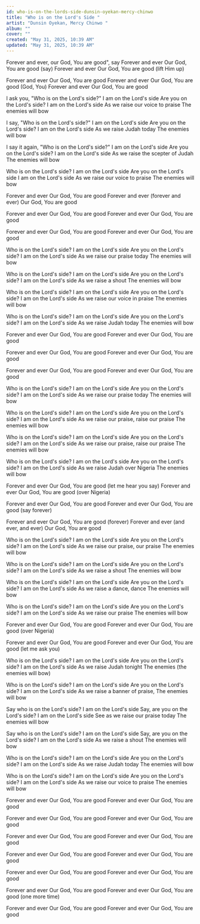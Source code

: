 ```yaml
---
id: who-is-on-the-lords-side-dunsin-oyekan-mercy-chinwo
title: "Who is on the Lord's Side "
artist: "Dunsin Oyekan, Mercy Chinwo "
album: ""
cover: ""
created: "May 31, 2025, 10:39 AM"
updated: "May 31, 2025, 10:39 AM"
---
```


Forever and ever, our God, You are good", say
Forever and ever
Our God, You are good (say)
Forever and ever
Our God, You are good (lift Him up)

Forever and ever
Our God, You are good
Forever and ever
Our God, You are good (God, You)
Forever and ever
Our God, You are good

I ask you, "Who is on the Lord's side?"
I am on the Lord's side
Are you on the Lord's side?
I am on the Lord's side
As we raise our voice to praise
The enemies will bow

I say, "Who is on the Lord's side?"
I am on the Lord's side
Are you on the Lord's side?
I am on the Lord's side
As we raise Judah today
The enemies will bow

I say it again, "Who is on the Lord's side?"
I am on the Lord's side
Are you on the Lord's side?
I am on the Lord's side
As we raise the scepter of Judah
The enemies will bow

Who is on the Lord's side?
I am on the Lord's side
Are you on the Lord's side
I am on the Lord's side
As we raise our voice to praise
The enemies will bow

Forever and ever
Our God, You are good
Forever and ever (forever and ever)
Our God, You are good

Forever and ever
Our God, You are good
Forever and ever
Our God, You are good

Forever and ever
Our God, You are good
Forever and ever
Our God, You are good

Who is on the Lord's side?
I am on the Lord's side
Are you on the Lord's side?
I am on the Lord's side
As we raise our praise today
The enemies will bow

Who is on the Lord's side?
I am on the Lord's side
Are you on the Lord's side?
I am on the Lord's side
As we raise a shout
The enemies will bow

Who is on the Lord's side?
I am on the Lord's side
Are you on the Lord's side?
I am on the Lord's side
As we raise our voice in praise
The enemies will bow

Who is on the Lord's side?
I am on the Lord's side
Are you on the Lord's side?
I am on the Lord's side
As we raise Judah today
The enemies will bow

Forever and ever
Our God, You are good
Forever and ever
Our God, You are good

Forever and ever
Our God, You are good
Forever and ever
Our God, You are good

Forever and ever
Our God, You are good
Forever and ever
Our God, You are good

Who is on the Lord's side?
I am on the Lord's side
Are you on the Lord's side?
I am on the Lord's side
As we raise our praise today
The enemies will bow

Who is on the Lord's side?
I am on the Lord's side
Are you on the Lord's side?
I am on the Lord's side
As we raise our praise, raise our praise
The enemies will bow

Who is on the Lord's side?
I am on the Lord's side
Are you on the Lord's side?
I am on the Lord's side
As we raise our praise, raise our praise
The enemies will bow

Who is on the Lord's side?
I am on the Lord's side
Are you on the Lord's side?
I am on the Lord's side
As we raise Judah over Nigeria
The enemies will bow

Forever and ever
Our God, You are good (let me hear you say)
Forever and ever
Our God, You are good (over Nigeria)

Forever and ever
Our God, You are good
Forever and ever
Our God, You are good (say forever)

Forever and ever
Our God, You are good (forever)
Forever and ever (and ever, and ever)
Our God, You are good

Who is on the Lord's side?
I am on the Lord's side
Are you on the Lord's side?
I am on the Lord's side
As we raise our praise, our praise
The enemies will bow

Who is on the Lord's side?
I am on the Lord's side
Are you on the Lord's side?
I am on the Lord's side
As we raise a shout
The enemies will bow

Who is on the Lord's side?
I am on the Lord's side
Are you on the Lord's side?
I am on the Lord's side
As we raise a dance, dance
The enemies will bow

Who is on the Lord's side?
I am on the Lord's side
Are you on the Lord's side?
I am on the Lord's side
As we raise our praise
The enemies will bow

Forever and ever
Our God, You are good
Forever and ever
Our God, You are good (over Nigeria)

Forever and ever
Our God, You are good
Forever and ever
Our God, You are good (let me ask you)

Who is on the Lord's side?
I am on the Lord's side
Are you on the Lord's side?
I am on the Lord's side
As we raise Judah tonight
The enemies (the enemies will bow)

Who is on the Lord's side?
I am on the Lord's side
Are you on the Lord's side?
I am on the Lord's side
As we raise a banner of praise,
The enemies will bow 

Say who is on the Lord's side?
I am on the Lord's side
Say, are you on the Lord's side?
I am on the Lord's side
See as we raise our praise today
The enemies will bow

Say who is on the Lord's side?
I am on the Lord's side
Say, are you on the Lord's side?
I am on the Lord's side
As we raise a shout
The enemies will bow

Who is on the Lord's side?
I am on the Lord's side
Are you on the Lord's side?
I am on the Lord's side
As we raise Judah today
The enemies will bow

Who is on the Lord's side?
I am on the Lord's side
Are you on the Lord's side?
I am on the Lord's side
As we raise our voice to praise
The enemies will bow

Forever and ever
Our God, You are good
Forever and ever
Our God, You are good

Forever and ever
Our God, You are good
Forever and ever
Our God, You are good

Forever and ever
Our God, You are good
Forever and ever
Our God, You are good 

Forever and ever
Our God, You are good
Forever and ever
Our God, You are good

Forever and ever
Our God, You are good
Forever and ever
Our God, You are good

Forever and ever
Our God, You are good
Forever and ever
Our God, You are good (one more time)

Forever and ever
Our God, You are good
Forever and ever
Our God, You are good
